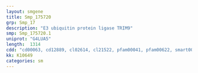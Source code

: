 ```yaml
---
layout: smgene
title: Smp_175720
grp: Smp_17
description: "E3 ubiquitin protein ligase TRIM9"
smp: Smp_175720.1
uniprot: "G4LUA5"
length:  1314
cdd: "cd00063, cd12889, cl02614, cl21522, pfam00041, pfam00622, smart00060, smart00449"
kk: K10649
categories: sm
---
```

